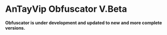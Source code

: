 # AnTayVip Obfuscator V.Beta

**Obfuscator is under development and updated to new and more complete versions.**
